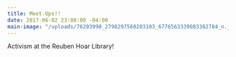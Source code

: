 ```yaml
---
title: Meet-Ups!!
date: 2017-06-02 23:08:00 -04:00
main-image: "/uploads/76203990_2798297560203103_6776563339083382784_n.jpg"
---
```


Activism at the Reuben Hoar Library!


